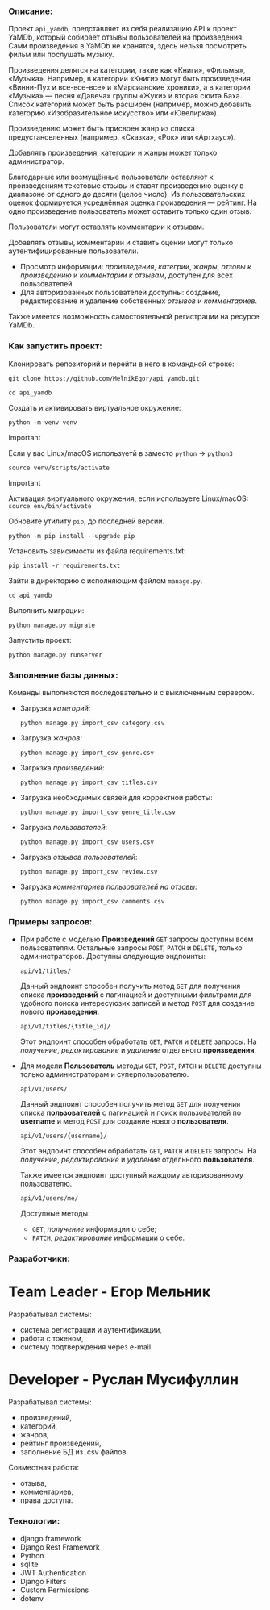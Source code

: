 ### Описание:

Проект `api_yamdb`, представляет из себя реализацию API к проект YaMDb, который
собирает отзывы пользователей на произведения. Сами произведения в YaMDb не хранятся,
здесь нельзя посмотреть фильм или послушать музыку.

Произведения делятся на категории, такие как «Книги», «Фильмы», «Музыка».
Например, в категории «Книги» могут быть произведения «Винни-Пух и все-все-все»
и «Марсианские хроники», а в категории «Музыка» — песня «Давеча» группы «Жуки»
и вторая сюита Баха. Список категорий может быть расширен (например, можно добавить
категорию «Изобразительное искусство» или «Ювелирка»).

Произведению может быть присвоен жанр из списка предустановленных
(например, «Сказка», «Рок» или «Артхаус»).

Добавлять произведения, категории и жанры может только администратор.

Благодарные или возмущённые пользователи оставляют к произведениям текстовые отзывы
и ставят произведению оценку в диапазоне от одного до десяти (целое число).
Из пользовательских оценок формируется усреднённая оценка произведения — рейтинг.
На одно произведение пользователь может оставить только один отзыв.

Пользователи могут оставлять комментарии к отзывам.

Добавлять отзывы, комментарии и ставить оценки могут только аутентифицированные пользователи.

* Просмотр информации: _произведения_, _категрии_, _жанры_, _отзовы к произведению_
и _комментарии к отзывам_, доступен для всех пользователей.
* Для авторизованных пользователей доступны: 
    создание, редактирование и удаление собственных _отзывов_ и _комментариев_.

Также имеется возможность самостоятельной регистрации на ресурсе YaMDb.


### Как запустить проект:

Клонировать репозиторий и перейти в него в командной строке:

```
git clone https://github.com/MelnikEgor/api_yamdb.git
```

```
cd api_yamdb
```

Cоздать и активировать виртуальное окружение:

```
python -m venv venv
```
> [!IMPORTANT] 
> Если у вас Linux/macOS используетй в заместо `python` -> `python3`

```
source venv/scripts/activate
```
> [!IMPORTANT] 
> Активация виртуального окружения, если используете Linux/macOS:
> `source env/bin/activate`

Обновите утилиту `pip`, до последней версии.

```
python -m pip install --upgrade pip
```

Установить зависимости из файла requirements.txt:

```
pip install -r requirements.txt
```
Зайти в директорию с исполняющим файлом `manage.py`.

```
cd api_yamdb
```

Выполнить миграции:

```
python manage.py migrate
```

Запустить проект:

```
python manage.py runserver
```


### Заполнение базы данных:

Команды выполняются последовательно и с выключенным сервером.

* Загрузка _категорий_:
    ```
    python manage.py import_csv category.csv
    ```

* Загрузка _жанров:_
    ```
    python manage.py import_csv genre.csv
    ```

* Загркзка _произведений_:
    ```
    python manage.py import_csv titles.csv
    ```

* Загрузка необходимых связей для корректной работы:
    ```
    python manage.py import_csv genre_title.csv
    ```

* Загрузка _пользователей_:
    ```
    python manage.py import_csv users.csv
    ```

* Загрузка _отзывов пользователей_:
    ```
    python manage.py import_csv review.csv
    ```

* Загрузка _комментариев пользователей на отзовы_:
    ```
    python manage.py import_csv comments.csv
    ```


### Примеры запросов:

* При работе с моделью __Произведений__ `GET` запросы доступны всем пользователям. Остальные запросы `POST`, `PATCH` и `DELETE`, только администраторов.
    Доступны следующие эндпоинты:

    ```
    api/v1/titles/
    ```

    Данный эндпоинт способен получить метод `GET` для получения списка __произведений__ с пагинацией и доступными фильтрами для удобного поиска интересуюзих записей и метод `POST` для создание нового __произведения__.


    ```
    api/v1/titles/{title_id}/
    ```

    Этот эндпоинт способен обработать `GET`, `PATCH` и `DELETE` запросы. На _получение_, _редактирование_ и _удаление_ отдельного __произведения__.


* Для модели __Пользователь__ методы `GET`, `POST`, `PATCH` и `DELETE` доступны только администраторам и суперпользователю.

    ```
    api/v1/users/
    ```

    Данный эндпоинт способен получить метод `GET` для получения списка __пользователей__ с пагинацией и поиск пользователей по __username__ и метод `POST` для создание нового __пользователя__.

    ```
    api/v1/users/{username}/
    ```

    Этот эндпоинт способен обработать `GET`, `PATCH` и `DELETE` запросы. На _получение_, _редактирование_ и _удаление_ отдельного __пользователя__.

    Также имеется эндпоинт доступный каждому авторизованному пользователю.

    ```
    api/v1/users/me/
    ```
    Доступные методы:
    - `GET`, _получение_ информации о себе;
    - `PATCH`, _редактирование_ информации о себе.

### Разработчики:

# Team Leader - Егор Мельник

Разрабатывал системы:

- система регистрации и аутентификации,
- работа с токеном,
- систему подтверждения через e-mail.

# Developer - Руслан Мусифуллин

Разрабатывал системы:

- произведений,
- категорий,
- жанров,
- рейтинг произведений,
- заполнение БД из .csv файлов.

Совместная работа:
- отзыва,
- комментариев,
- права доступа.

### Технологии:

- django framework
- Django Rest Framework
- Python
- sqlite
- JWT Authentication
- Django Filters
- Custom Permissions
- dotenv
